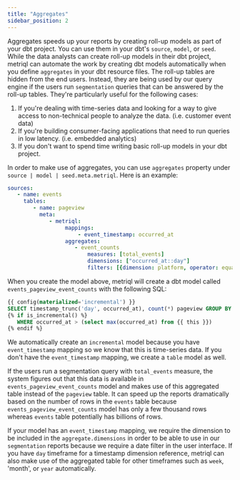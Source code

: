 ```yaml
---
title: "Aggregates"
sidebar_position: 2
---
```


Aggregates speeds up your reports by creating roll-up models as part of your dbt project. You can use them in your dbt's `source`, `model`, or `seed`. While the data analysts can create roll-up models in their dbt project, metriql can automate the work by creating dbt models automatically when you define `aggregates` in your dbt resource files. The roll-up tables are hidden from the end users. Instead, they are being used by our query engine if the users run `segmentation` queries that can be answered by the roll-up tables. They're particularly useful for the following cases:

1. If you're dealing with time-series data and looking for a way to give access to non-technical people to analyze the data. (i.e. customer event data)
2. If you're building consumer-facing applications that need to run queries in low latency. (i.e. embedded analytics)
3. If you don't want to spend time writing basic roll-up models in your dbt project.

In order to make use of aggregates, you can use `aggregates`  property under `source | model | seed.meta.metriql`. Here is an example:

```yml
sources:
   - name: events
     tables:
        - name: pageview
          meta:
             - metriql:
                  mappings:
                      - event_timestamp: occurred_at
                  aggregates:
                     - event_counts
                         measures: [total_events]
                         dimensions: ["occurred_at::day"]
                         filters: [{dimension: platform, operator: equals, value: Android}]
```

When you create the model above, metriql will create a dbt model called `events_pageview_event_counts` with the following SQL:

```sql
{{ config(materialized='incremental') }}
SELECT timestamp_trunc('day', occurred_at), count(*) pageview GROUP BY 1
{% if is_incremental() %}
   WHERE occurred_at > (select max(occurred_at) from {{ this }})
{% endif %}
```

We automatically create an `incremental` model because you have `event_timestamp` mapping so we know that this is time-series data. If you don't have the `event_timestamp` mapping, we create a `table` model as well. 

If the users run a segmentation query with `total_events` measure, the system figures out that this data is available in `events_pageview_event_counts` model and makes use of this aggregated table instead of the `pageview` table. It can speed up the reports dramatically based on the number of rows in the `events` table because  `events_pageview_event_counts` model has only a few thousand rows whereas `events` table potentially has billions of rows.

If your model has an `event_timestamp` mapping, we require the dimension to be included in the `aggregate.dimensions` in order to be able to use in our `segmentation` reports because we require a date filter in the user interface. If you have `day` timeframe for a timestamp dimension reference, metriql can also make use of the aggregated table for other timeframes such as `week`, 'month', or `year` automatically.